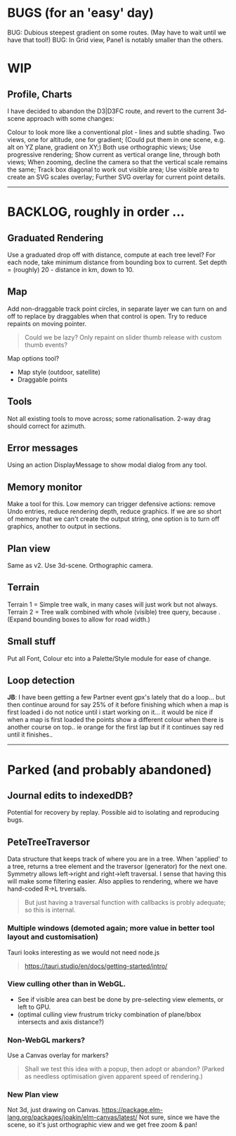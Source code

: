 
# BUGS (for an 'easy' day)

BUG: Dubious steepest gradient on some routes. (May have to wait until we have that tool!)
BUG: In Grid view, Pane1 is notably smaller than the others.

# WIP

## Profile, Charts

I have decided to abandon the D3|D3FC route, and revert 
to the current 3d-scene approach with some changes:

Colour to look more like a conventional plot - lines and subtle shading.
Two views, one for altitude, one for gradient;
(Could put them in one scene, e.g. alt on YZ plane, gradient on XY;)
Both use orthographic views;
Use progressive rendering;
Show current as vertical orange line, through both views;
When zooming, decline the camera so that the vertical scale remains the same;
Track box diagonal to work out visible area;
Use visible area to create an SVG scales overlay;
Further SVG overlay for current point details.

---

# BACKLOG, roughly in order ...

## Graduated Rendering

Use a graduated drop off with distance, compute at each tree level?
For each node, take minimum distance from bounding box to current.
Set depth = (roughly) 20 - distance in km, down to 10.

## Map
Add non-draggable track point circles, in separate layer we can turn on and off
to replace by draggables when that control is open.
Try to reduce repaints on moving pointer. 
> Could we be lazy? Only repaint on slider thumb release with custom thumb events?

Map options tool? 
- Map style (outdoor, satellite)
- Draggable points

## Tools
Not all existing tools to move across; some rationalisation.
2-way drag should correct for azimuth.

## Error messages
Using an action DisplayMessage to show modal dialog from any tool.

## Memory monitor
Make a tool for this.
Low memory can trigger defensive actions: remove Undo entries, reduce rendering depth, reduce graphics.
If we are so short of memory that we can't create the output string, one option is to turn off graphics,
another to output in sections.

## Plan view
Same as v2. Use 3d-scene. Orthographic camera.

## Terrain
Terrain 1 = Simple tree walk, in many cases will just work but not always.
Terrain 2 = Tree walk combined with whole (visible) tree query, because <track loops>.
(Expand bounding boxes to allow for road width.)

## Small stuff
Put all Font, Colour etc into a Palette/Style module for ease of change.

## Loop detection
**JB**: I have been getting a few Partner event gpx's lately that do a loop... but then continue around for say 25% of it before finishing which when a map is first loaded i do not notice until i start working on it... it would be nice if when a map is first loaded the points show a different colour when there is another course on top.. ie orange for the first lap but if it continues say red until it finishes..

---

# Parked (and probably abandoned)

## Journal edits to indexedDB?
Potential for recovery by replay.
Possible aid to isolating and reproducing bugs.

## PeteTreeTraversor
Data structure that keeps track of where you are in a tree.
When 'applied' to a tree, returns a tree element and the traversor (generator) for the next one.
Symmetry allows left->right and right->left traversal.
I sense that having this will make some filtering easier.
Also applies to rendering, where we have hand-coded R->L trversals.
> But just having a traversal function with callbacks is probly adequate; so this is internal.

### Multiple windows (demoted again; more value in better tool layout and customisation)
Tauri looks interesting as we would not need node.js
> https://tauri.studio/en/docs/getting-started/intro/

### View culling other than in WebGL.
- See if visible area can best be done by pre-selecting view elements, or left to GPU.
- (optimal culling view frustrum tricky combination of plane/bbox intersects and axis distance?)

### Non-WebGL markers?
Use a Canvas overlay for markers?
> Shall we test this idea with a popup, then adopt or abandon?
(Parked as needless optimisation given apparent speed of rendering.)

### New Plan view
Not 3d, just drawing on Canvas.
https://package.elm-lang.org/packages/joakin/elm-canvas/latest/
Not sure, since we have the scene, so it's just orthographic view and we get free zoom & pan!

